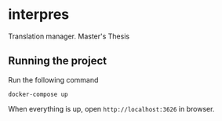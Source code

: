# interpres
Translation manager. Master's Thesis


## Running the project
Run the following command
```shell
docker-compose up
```
When everything is up, open `http://localhost:3626` in browser.

